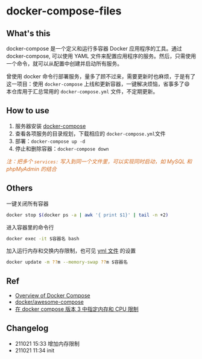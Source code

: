 # docker-compose-files

## What's this

docker-compose 是一个定义和运行多容器 Docker 应用程序的工具。通过 docker-compose, 可以使用 YAML 文件来配置应用程序的服务。然后，只需使用一个命令，就可以从配置中创建并启动所有服务。

曾使用 docker 命令行部署服务，量多了顾不过来，需要更新时也麻烦，于是有了这一项目：使用 `docker-compose` 上线和更新容器，一键解决烦恼，省事多了😄
本仓库用于汇总常用的 `docker-compose.yml` 文件，不定期更新。

## How to use

1. 服务器安装 [docker-compose](https://github.com/docker/compose/releases)
2. 查看各项服务的目录规划，下载相应的 `docker-compose.yml`文件
3. 部署：`docker-compose up -d`
4. 停止和删除容器：`docker-compose down`

<font color=#D2691E>_注：把多个 `services:` 写入到同一个文件里，可以实现同时启动，如 MySQL 和 phpMyAdmin 的结合_</font>

## Others

一键关闭所有容器
```bash
docker stop $(docker ps -a | awk '{ print $1}' | tail -n +2)
```

进入容器里的命令行
```bash
docker exec -it $容器名 bash
```

加入运行内存和交换内存限制，也可见 [yml 文件](./portainer-ce/README.md) 的设置
```bash
docker update -m ??m --memory-swap ??m $容器名
```

## Ref

- [Overview of Docker Compose](https://docs.docker.com/compose/)
- [docker/awesome-compose](https://github.com/docker/awesome-compose)
- [在 docker compose 版本 3 中指定内存和 CPU 限制](https://stackoom.com/question/2rfvf)

## Changelog

- 211021 15:33 增加内存限制
- 211021 11:34 init
